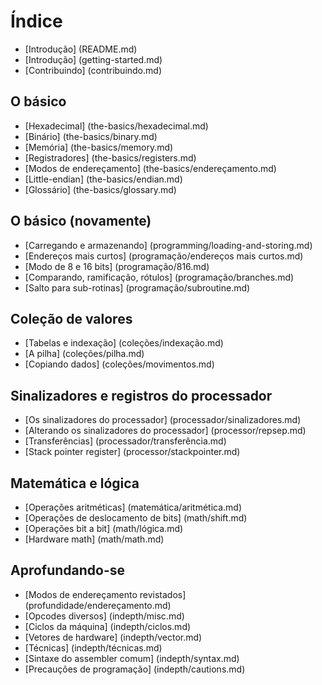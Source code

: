 # Índice

* [Introdução] (README.md)
* [Introdução] (getting-started.md)
* [Contribuindo] (contribuindo.md)

## O básico
* [Hexadecimal] (the-basics/hexadecimal.md)
* [Binário] (the-basics/binary.md)
* [Memória] (the-basics/memory.md)
* [Registradores] (the-basics/registers.md)
* [Modos de endereçamento] (the-basics/endereçamento.md)
* [Little-endian] (the-basics/endian.md)
* [Glossário] (the-basics/glossary.md)

## O básico (novamente)
* [Carregando e armazenando] (programming/loading-and-storing.md)
* [Endereços mais curtos] (programação/endereços mais curtos.md)
* [Modo de 8 e 16 bits] (programação/816.md)
* [Comparando, ramificação, rótulos] (programação/branches.md)
* [Salto para sub-rotinas] (programação/subroutine.md)

## Coleção de valores
* [Tabelas e indexação] (coleções/indexação.md)
* [A pilha] (coleções/pilha.md)
* [Copiando dados] (coleções/movimentos.md)

## Sinalizadores e registros do processador
* [Os sinalizadores do processador] (processador/sinalizadores.md)
* [Alterando os sinalizadores do processador] (processor/repsep.md)
* [Transferências] (processador/transferência.md)
* [Stack pointer register] (processor/stackpointer.md)

## Matemática e lógica
* [Operações aritméticas] (matemática/aritmética.md)
* [Operações de deslocamento de bits] (math/shift.md)
* [Operações bit a bit] (math/lógica.md)
* [Hardware math] (math/math.md)

## Aprofundando-se
* [Modos de endereçamento revistados] (profundidade/endereçamento.md)
* [Opcodes diversos] (indepth/misc.md)
* [Ciclos da máquina] (indepth/ciclos.md)
* [Vetores de hardware] (indepth/vector.md)
* [Técnicas] (indepth/técnicas.md)
* [Sintaxe do assembler comum] (indepth/syntax.md)
* [Precauções de programação] (indepth/cautions.md)
